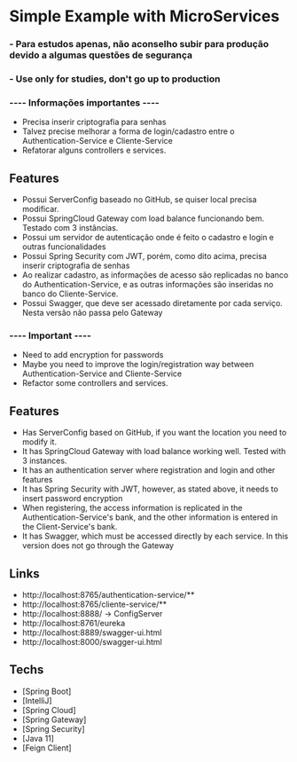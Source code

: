 # Simple Example with MicroServices
###  - Para estudos apenas, não aconselho subir para produção devido a algumas questões de segurança
### -  Use only for studies, don't go up to production

### ---- Informações importantes ---- 

- Precisa inserir criptografia para senhas
- Talvez precise melhorar a forma de login/cadastro entre o Authentication-Service e Cliente-Service
- Refatorar alguns controllers e services.

## Features

- Possui ServerConfig baseado no GitHub, se quiser local precisa modificar.
- Possui SpringCloud Gateway com load balance funcionando bem. Testado com 3 instâncias.
- Possui um servidor de autenticação onde é feito o cadastro e login e outras funcionalidades
- Possui Spring Security com JWT, porém, como dito acima, precisa inserir criptografia de senhas
- Ao realizar cadastro, as informações de acesso são replicadas no banco do Authentication-Service, e as outras informações são inseridas no banco do Cliente-Service.
- Possui Swagger, que deve ser acessado diretamente por cada serviço. Nesta versão não passa pelo Gateway


### ---- Important ---- 

- Need to add encryption for passwords
- Maybe you need to improve the login/registration way between Authentication-Service and Cliente-Service
- Refactor some controllers and services.

## Features
- Has ServerConfig based on GitHub, if you want the location you need to modify it.
- It has SpringCloud Gateway with load balance working well. Tested with 3 instances.
- It has an authentication server where registration and login and other features
- It has Spring Security with JWT, however, as stated above, it needs to insert password encryption
- When registering, the access information is replicated in the Authentication-Service's bank, and the other information is entered in the Client-Service's bank.
- It has Swagger, which must be accessed directly by each service. In this version does not go through the Gateway


## Links
- http://localhost:8765/authentication-service/**
- http://localhost:8765/cliente-service/**
- http://localhost:8888/ -> ConfigServer
- http://localhost:8761/eureka
- http://localhost:8889/swagger-ui.html
- http://localhost:8000/swagger-ui.html


## Techs
- [Spring Boot]
- [IntelliJ]
- [Spring Cloud]
- [Spring Gateway]
- [Spring Security]
- [Java 11]
- [Feign Client]
